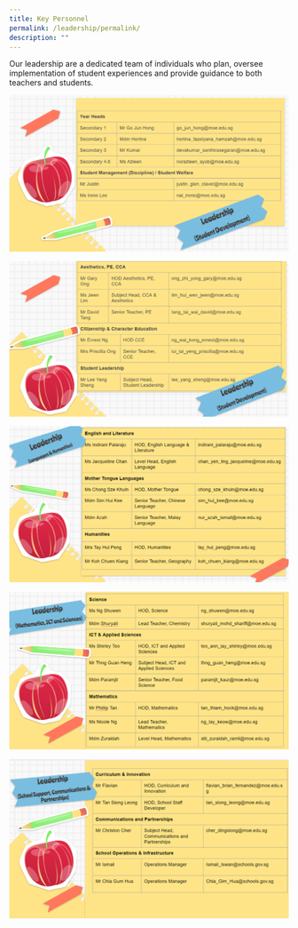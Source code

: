 ```yaml
---
title: Key Personnel
permalink: /leadership/permalink/
description: ""
---
```


Our leadership are a dedicated team of individuals who plan, oversee implementation of student experiences and provide guidance to both teachers and students.

![](/images/Leadership%20and%20Form%20Teachers/Key%20Personnel/Slide1.png)

![](/images/Leadership%20and%20Form%20Teachers/Key%20Personnel/Slide2.png)

![](/images/Leadership%20and%20Form%20Teachers/Key%20Personnel/slide3.png)

![](/images/Leadership%20and%20Form%20Teachers/Key%20Personnel/slide4.png)

![](/images/Leadership%20and%20Form%20Teachers/Key%20Personnel/Slide%205.png)


